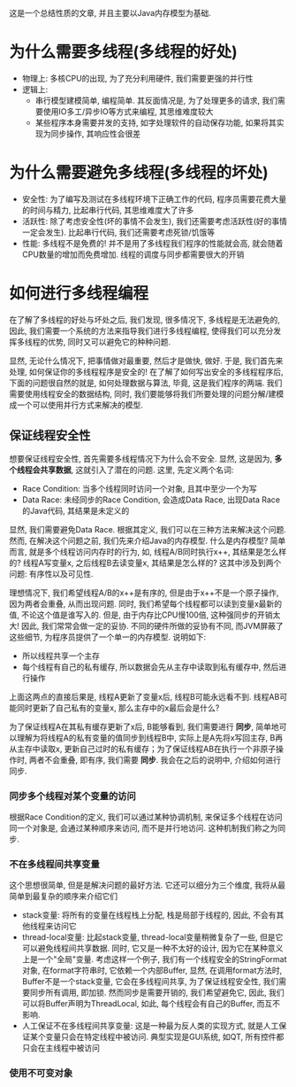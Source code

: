 这是一个总结性质的文章, 并且主要以Java内存模型为基础.

# 为什么需要多线程(多线程的好处)
+ 物理上: 多核CPU的出现, 为了充分利用硬件, 我们需要更强的并行性
+ 逻辑上: 
	+ 串行模型建模简单, 编程简单. 其反面情况是, 为了处理更多的请求, 我们需要使用IO多工/异步IO等方式来编程, 其思维难度较大
	+ 某些程序本身需要并发的支持, 如字处理软件的自动保存功能, 如果将其实现为同步操作, 其响应性会很差
	
# 为什么需要避免多线程(多线程的坏处)
+ 安全性: 为了编写及测试在多线程环境下正确工作的代码, 程序员需要花费大量的时间与精力, 比起串行代码, 其思维难度大了许多
+ 活跃性: 除了考虑安全性(坏的事情不会发生), 我们还需要考虑活跃性(好的事情一定会发生). 比起串行代码, 我们还需要考虑死锁/饥饿等
+ 性能: 多线程不是免费的! 并不是用了多线程我们程序的性能就会高, 就会随着CPU数量的增加而免费增加. 线程的调度与同步都需要很大的开销

# 如何进行多线程编程
在了解了多线程的好处与坏处之后, 我们发现, 很多情况下, 多线程是无法避免的, 因此, 我们需要一个系统的方法来指导我们进行多线程编程, 使得我们可以充分发挥多线程的优势, 同时又可以避免它的种种问题.

显然, 无论什么情况下, 把事情做对最重要, 然后才是做快, 做好. 于是, 我们首先来处理, 如何保证你的多线程程序是安全的! 在了解了如何写出安全的多线程程序后, 下面的问题很自然的就是, 如何处理数据与算法, 毕竟, 这是我们程序的两端. 我们需要使用线程安全的数据结构, 同时, 我们要能够将我们所要处理的问题分解/建模成一个可以使用并行方式来解决的模型.

## 保证线程安全性
想要保证线程安全性, 首先需要多线程情况下为什么会不安全. 显然, 这是因为, **多个线程会共享数据**, 这就引入了潜在的问题. 这里, 先定义两个名词:

+ Race Condition: 当多个线程同时访问一个对象, 且其中至少一个为写
+ Data Race: 未经同步的Race Condition, 会造成Data Race, 出现Data Race的Java代码, 其结果是未定义的

显然, 我们需要避免Data Race. 根据其定义, 我们可以在三种方法来解决这个问题. 然而, 在解决这个问题之前, 我们先来介绍Java的内存模型. 什么是内存模型? 简单而言, 就是多个线程访问内存时的行为, 如, 线程A/B同时执行x++, 其结果是怎么样的? 线程A写变量x, 之后线程B去读变量x, 其结果是怎么样的? 这其中涉及到两个问题: 有序性以及可见性.

理想情况下, 我们希望线程A/B的x++是有序的, 但是由于x++不是一个原子操作, 因为两者会重叠, 从而出现问题. 同时, 我们希望每个线程都可以读到变量x最新的值, 不论这个值是谁写入的. 但是, 由于内存比CPU慢100倍, 这种强同步的开销太大! 因此, 我们常常会做一定的妥协. 不同的硬件所做的妥协有不同, 而JVM屏蔽了这些细节, 为程序员提供了一个单一的内存模型. 说明如下:

+ 所以线程共享一个主存
+ 每个线程有自己的私有缓存, 所以数据会先从主存中读取到私有缓存中, 然后进行操作

上面这两点的直接后果是, 线程A更新了变量x后, 线程B可能永远看不到. 线程AB可能同时更新了自己私有的变量x, 那么主存中的x最后会是什么?

为了保证线程A在其私有缓存更新了x后, B能够看到, 我们需要进行 **同步**, 简单地可以理解为将线程A的私有变量的值同步到线程B中, 实际上是A先将x写回主存, B再从主存中读取x, 更新自己过时的私有缓存；为了保证线程AB在执行一个非原子操作时, 两者不会重叠, 即有序, 我们需要 **同步**. 我会在之后的说明中, 介绍如何进行同步.

### 同步多个线程对某个变量的访问
根据Race Condition的定义, 我们可以通过某种协调机制, 来保证多个线程在访问同一个对象是, 会通过某种顺序来访问, 而不是并行地访问. 这种机制我们称之为同步.



### 不在多线程间共享变量
这个思想很简单, 但是是解决问题的最好方法. 它还可以细分为三个维度, 我将从最简单到最复杂的顺序来介绍它们

+ stack变量: 将所有的变量在线程栈上分配, 栈是局部于线程的, 因此, 不会有其他线程来访问它
+ thread-local变量: 比起stack变量, thread-local变量稍微复杂了一些, 但是它可以避免线程间共享数据. 同时, 它又是一种不太好的设计, 因为它在某种意义上是一个"全局"变量. 考虑这样一个例子, 我们有一个线程安全的StringFormat对象, 在format字符串时, 它依赖一个内部Buffer, 显然, 在调用format方法时, Buffer不是一个stack变量, 它会在多线程间共享, 为了保证线程安全性, 我们需要同步所有调用, 即加锁. 然而同步是需要开销的, 我们希望避免它, 因此, 我们可以将Buffer声明为ThreadLocal, 如此, 每个线程会有自己的Buffer, 而互不影响.
+ 人工保证不在多线程间共享变量: 这是一种最为反人类的实现方式, 就是人工保证某个变量只会在特定线程中被访问. 典型实现是GUI系统, 如QT, 所有控件都只会在主线程中被访问

### 使用不可变对象
